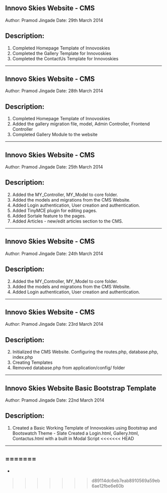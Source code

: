 Innovo Skies Website - CMS
---------------------------------------------
Author: Pramod Jingade
Date: 29th March 2014

Description:
------------
1. Completed Homepage Template of Innovoskies
2. Completed the Gallery Template for Innovoskies
3. Completed the ContactUs Template for Innovoskies

--------------------------------------------------------------------------------

Innovo Skies Website - CMS
---------------------------------------------
Author: Pramod Jingade
Date: 28th March 2014

Description:
------------
1. Completed Homepage Template of Innovoskies
2. Added the gallery migration file, model, Admin Controller, Frontend Controller
3. Completed Gallery Module to the website

--------------------------------------------------------------------------------

Innovo Skies Website - CMS
---------------------------------------------
Author: Pramod Jingade
Date: 25th March 2014

Description:
------------
2. Added the MY_Controller, MY_Model to core folder.
3. Added the models and migrations from the CMS Website.
4. Added Login authentication, User creation and authentication.
5. Added TinyMCE plugin for editing pages.
6. Added Sortale feature to the pages.
7. Added Articles - new/edit articles section to the CMS.

--------------------------------------------------------------------------------

Innovo Skies Website - CMS
---------------------------------------------
Author: Pramod Jingade
Date: 24th March 2014

Description:
------------
2. Added the MY_Controller, MY_Model to core folder.
3. Added the models and migrations from the CMS Website.
4. Added Login authentication, User creation and authentication.

--------------------------------------------------------------------------------

Innovo Skies Website - CMS
---------------------------------------------
Author: Pramod Jingade
Date: 23rd March 2014

Description:
------------
2. Initialized the CMS Website. Configuring the routes.php, database.php, index.php
3. Creating Templates
4. Removed database.php from application/config/ folder

--------------------------------------------------------------------------------

Innovo Skies Website Basic Bootstrap Template
---------------------------------------------
Author: Pramod Jingade
Date: 22nd March 2014


Description:
------------
1. Created a Basic Working Template of Innovoskies using Bootstrap and Bootswatch Theme - Slate
Created a Login.html, Gallery.html, Contactus.html with a built in Modal Script
<<<<<<< HEAD

--------------------------------------------------------------------------------
=======
--------------------------------------------------------------------------------
-
>>>>>>> d89114dc6eb7eab8910569a59eb6ae12fbe6e60b
